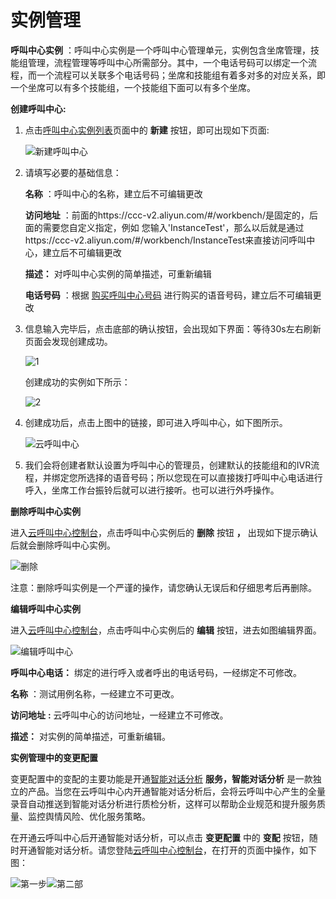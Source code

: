 实例管理 
=========================

**呼叫中心实例** ：呼叫中心实例是一个呼叫中心管理单元，实例包含坐席管理，技能组管理，流程管理等呼叫中心所需部分。其中，一个电话号码可以绑定一个流程，而一个流程可以关联多个电话号码；坐席和技能组有着多对多的对应关系，即一个坐席可以有多个技能组，一个技能组下面可以有多个坐席。

**创建呼叫中心:** 

1. 点击[呼叫中心实例列表](https://ccc.console.aliyun.com/AccV2Instance)页面中的 **新建** 按钮，即可出现如下页面: 

   ![新建呼叫中心](https://static-aliyun-doc.oss-accelerate.aliyuncs.com/assets/img/zh-CN/5784748161/p260941.png)

   

2. 请填写必要的基础信息：

   **名称** ：呼叫中心的名称，建立后不可编辑更改

   **访问地址** ：前面的https://ccc-v2.aliyun.com/#/workbench/是固定的，后面的需要您自定义指定，例如 您输入'InstanceTest'，那么以后就是通过https://ccc-v2.aliyun.com/#/workbench/InstanceTest来直接访问呼叫中心，建立后不可编辑更改

   **描述：** 对呼叫中心实例的简单描述，可重新编辑

   **电话号码** ：根据 [购买呼叫中心号码](https://help.aliyun.com/document_detail/66084.html) 进行购买的语音号码，建立后不可编辑更改

   

3. 信息输入完毕后，点击底部的确认按钮，会出现如下界面：等待30s左右刷新页面会发现创建成功。

   ![1](https://static-aliyun-doc.oss-accelerate.aliyuncs.com/assets/img/zh-CN/5784748161/p261038.png)

   创建成功的实例如下所示：

   ![2](https://static-aliyun-doc.oss-accelerate.aliyuncs.com/assets/img/zh-CN/5784748161/p261040.png)

   

4. 创建成功后，点击上图中的链接，即可进入呼叫中心，如下图所示。

   ![云呼叫中心](https://static-aliyun-doc.oss-accelerate.aliyuncs.com/assets/img/zh-CN/5784748161/p260943.png)
   

5. 我们会将创建者默认设置为呼叫中心的管理员，创建默认的技能组和的IVR流程，并绑定您所选择的语音号码；所以您现在可以直接拨打呼叫中心电话进行呼入，坐席工作台振铃后就可以进行接听。也可以进行外呼操作。

   






**删除呼叫中心实例** 

进入[云呼叫中心控制台](https://ccc.console.aliyun.com/AccV2Instance)，点击呼叫中心实例后的 **删除** 按钮 **，** 出现如下提示确认后就会删除呼叫中心实例。

![删除](https://static-aliyun-doc.oss-accelerate.aliyuncs.com/assets/img/zh-CN/2284077161/p254385.png)

注意：删除呼叫实例是一个严谨的操作，请您确认无误后和仔细思考后再删除。



**编辑呼叫中心实例** 

进入[云呼叫中心控制台](https://ccc.console.aliyun.com/AccV2Instance)，点击呼叫中心实例后的 **编辑** 按钮，进去如图编辑界面。

![编辑呼叫中心](https://static-aliyun-doc.oss-accelerate.aliyuncs.com/assets/img/zh-CN/5784748161/p260942.png)

**呼叫中心电话：** 绑定的进行呼入或者呼出的电话号码，一经绑定不可修改。

**名称** ：测试用例名称，一经建立不可更改。

**访问地址** **:** 云呼叫中心的访问地址，一经建立不可修改。

**描述：** 对实例的简单描述，可重新编辑。



**实例管理中的变更配置** 

变更配置中的变配的主要功能是开通[智能对话分析](https://help.aliyun.com/document_detail/50807.html?spm=a2c4g.11174283.6.542.47b5592f4XK2YS) **服务，智能对话分析** 是一款独立的产品。当您在云呼叫中心内开通智能对话分析后，会将云呼叫中心产生的全量录音自动推送到智能对话分析进行质检分析，这样可以帮助企业规范和提升服务质量、监控舆情风险、优化服务策略。



在开通云呼叫中心后开通智能对话分析，可以点击 **变更配置** 中的 **变配** 按钮，随时开通智能对话分析。请您登陆[云呼叫中心控制台](https://ccc.console.aliyun.com/AccV2Instance)，在打开的页面中操作，如下图：

![第一步](https://static-aliyun-doc.oss-accelerate.aliyuncs.com/assets/img/zh-CN/2284077161/p254390.png)![第二部](https://static-aliyun-doc.oss-accelerate.aliyuncs.com/assets/img/zh-CN/2284077161/p254392.png)

